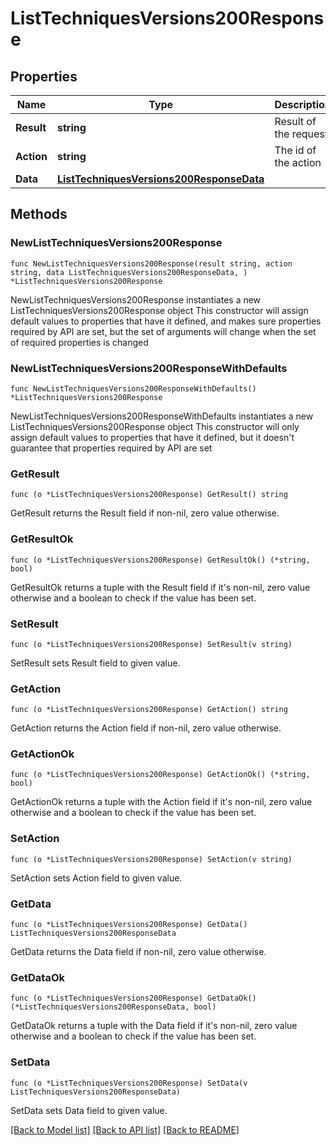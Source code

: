 # ListTechniquesVersions200Response

## Properties

Name | Type | Description | Notes
------------ | ------------- | ------------- | -------------
**Result** | **string** | Result of the request | 
**Action** | **string** | The id of the action | 
**Data** | [**ListTechniquesVersions200ResponseData**](ListTechniquesVersions200ResponseData.md) |  | 

## Methods

### NewListTechniquesVersions200Response

`func NewListTechniquesVersions200Response(result string, action string, data ListTechniquesVersions200ResponseData, ) *ListTechniquesVersions200Response`

NewListTechniquesVersions200Response instantiates a new ListTechniquesVersions200Response object
This constructor will assign default values to properties that have it defined,
and makes sure properties required by API are set, but the set of arguments
will change when the set of required properties is changed

### NewListTechniquesVersions200ResponseWithDefaults

`func NewListTechniquesVersions200ResponseWithDefaults() *ListTechniquesVersions200Response`

NewListTechniquesVersions200ResponseWithDefaults instantiates a new ListTechniquesVersions200Response object
This constructor will only assign default values to properties that have it defined,
but it doesn't guarantee that properties required by API are set

### GetResult

`func (o *ListTechniquesVersions200Response) GetResult() string`

GetResult returns the Result field if non-nil, zero value otherwise.

### GetResultOk

`func (o *ListTechniquesVersions200Response) GetResultOk() (*string, bool)`

GetResultOk returns a tuple with the Result field if it's non-nil, zero value otherwise
and a boolean to check if the value has been set.

### SetResult

`func (o *ListTechniquesVersions200Response) SetResult(v string)`

SetResult sets Result field to given value.


### GetAction

`func (o *ListTechniquesVersions200Response) GetAction() string`

GetAction returns the Action field if non-nil, zero value otherwise.

### GetActionOk

`func (o *ListTechniquesVersions200Response) GetActionOk() (*string, bool)`

GetActionOk returns a tuple with the Action field if it's non-nil, zero value otherwise
and a boolean to check if the value has been set.

### SetAction

`func (o *ListTechniquesVersions200Response) SetAction(v string)`

SetAction sets Action field to given value.


### GetData

`func (o *ListTechniquesVersions200Response) GetData() ListTechniquesVersions200ResponseData`

GetData returns the Data field if non-nil, zero value otherwise.

### GetDataOk

`func (o *ListTechniquesVersions200Response) GetDataOk() (*ListTechniquesVersions200ResponseData, bool)`

GetDataOk returns a tuple with the Data field if it's non-nil, zero value otherwise
and a boolean to check if the value has been set.

### SetData

`func (o *ListTechniquesVersions200Response) SetData(v ListTechniquesVersions200ResponseData)`

SetData sets Data field to given value.



[[Back to Model list]](../README.md#documentation-for-models) [[Back to API list]](../README.md#documentation-for-api-endpoints) [[Back to README]](../README.md)


